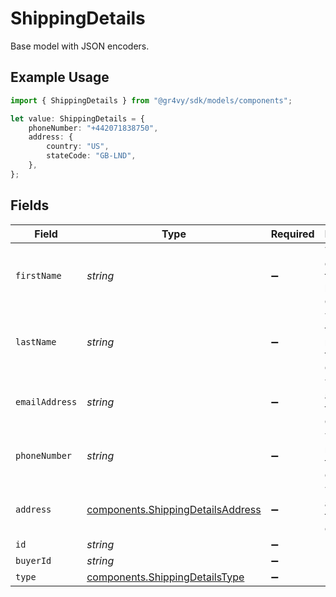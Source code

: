 # ShippingDetails

Base model with JSON encoders.

## Example Usage

```typescript
import { ShippingDetails } from "@gr4vy/sdk/models/components";

let value: ShippingDetails = {
    phoneNumber: "+442071838750",
    address: {
        country: "US",
        stateCode: "GB-LND",
    },
};
```

## Fields

| Field                                                                                  | Type                                                                                   | Required                                                                               | Description                                                                            | Example                                                                                |
| -------------------------------------------------------------------------------------- | -------------------------------------------------------------------------------------- | -------------------------------------------------------------------------------------- | -------------------------------------------------------------------------------------- | -------------------------------------------------------------------------------------- |
| `firstName`                                                                            | *string*                                                                               | :heavy_minus_sign:                                                                     | The first or given name for these buyer details.                                       |                                                                                        |
| `lastName`                                                                             | *string*                                                                               | :heavy_minus_sign:                                                                     | The last or family name for these buyer details.                                       |                                                                                        |
| `emailAddress`                                                                         | *string*                                                                               | :heavy_minus_sign:                                                                     | The email address for these buyer details.                                             |                                                                                        |
| `phoneNumber`                                                                          | *string*                                                                               | :heavy_minus_sign:                                                                     | The phone number for these buyer details.                                              | +14155552671                                                                           |
| `address`                                                                              | [components.ShippingDetailsAddress](../../models/components/shippingdetailsaddress.md) | :heavy_minus_sign:                                                                     | The address for these buyer details.                                                   |                                                                                        |
| `id`                                                                                   | *string*                                                                               | :heavy_minus_sign:                                                                     | N/A                                                                                    |                                                                                        |
| `buyerId`                                                                              | *string*                                                                               | :heavy_minus_sign:                                                                     | N/A                                                                                    |                                                                                        |
| `type`                                                                                 | [components.ShippingDetailsType](../../models/components/shippingdetailstype.md)       | :heavy_minus_sign:                                                                     | N/A                                                                                    |                                                                                        |